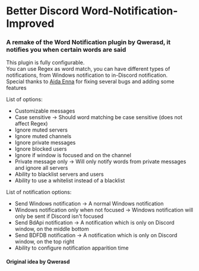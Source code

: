 # Better Discord Word-Notification-Improved
### A remake of the Word Notification plugin by Qwerasd, it notifies you when certain words are said


This plugin is fully configurable.\
You can use Regex as word match, you can have different types of notifications, from Windows notification to in-Discord notification.\
Special thanks to [Aida Enna](https://github.com/Aida-Enna) for fixing several bugs and adding some features

List of options:
- Customizable messages
- Case sensitive -> Should word matching be case sensitive (does not affect Regex)
- Ignore muted servers
- Ignore muted channels
- Ignore private messages
- Ignore blocked users
- Ignore if window is focused and on the channel
- Private message only -> Will only notify words from private messages and ignore all servers
- Ability to blacklist servers and users
- Ability to use a whitelist instead of a blacklist

List of notification options:
- Send Windows notification -> A normal Windows notification
- Windows notification only when not focused -> Windows notification will only be sent if Discord isn't focused
- Send BdApi notification -> A notification which is only on Discord window, on the middle bottom
- Send BDFDB notification -> A notification which is only on Discord window, on the top right
- Ability to configure notification apparition time

#### Original idea by Qwerasd
